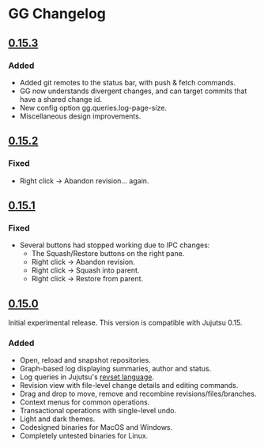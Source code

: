 # GG Changelog

## [0.15.3](releases/tag/v0.15.3)

### Added
- Added git remotes to the status bar, with push & fetch commands.
- GG now understands divergent changes, and can target commits that have a shared change id.
- New config option gg.queries.log-page-size.
- Miscellaneous design improvements.

## [0.15.2](releases/tag/v0.15.2)

### Fixed
- Right click -> Abandon revision... again.

## [0.15.1](releases/tag/v0.15.1)

### Fixed
- Several buttons had stopped working due to IPC changes:
  * The Squash/Restore buttons on the right pane.
  * Right click -> Abandon revision.
  * Right click -> Squash into parent.
  * Right click -> Restore from parent.

## [0.15.0](releases/tag/v0.15.0)
Initial experimental release. This version is compatible with Jujutsu 0.15.

### Added
- Open, reload and snapshot repositories.
- Graph-based log displaying summaries, author and status.
- Log queries in Jujutsu's [revset language](https://martinvonz.github.io/jj/latest/revsets/).
- Revision view with file-level change details and editing commands.
- Drag and drop to move, remove and recombine revisions/files/branches.
- Context menus for common operations.
- Transactional operations with single-level undo.
- Light and dark themes.
- Codesigned binaries for MacOS and Windows.
- Completely untested binaries for Linux.
